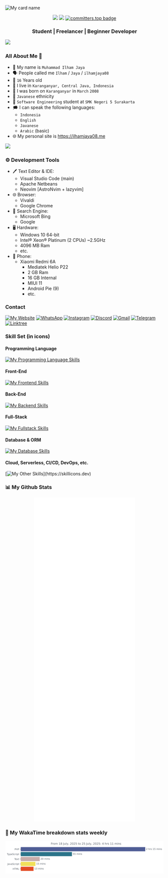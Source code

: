 ![My card name](https://cardivo-beta.vercel.app/api?name=Muhammad%20Ilham%20Jaya&description=Hi%20There,%20i%27m%20Beginner%20Developer%20and%20i%27m%2016%20y.o.%20%20I%27m%20from%20Indonesia%20and%20now%20me%20%20studying%20at%20Software%20Engineering%20Major%20of%20Vocational%20High%20School%20%F0%9F%98%8A&image=https://avatars.githubusercontent.com/u/141555404&pattern=ticTacToe&colorPattern=%23eaeaea&opacity=0.5&site=https:/ilhamjaya08.me&instagram=ilham.j_08&github=ilhamjaya08)

<div align="center">
<img src="https://komarev.com/ghpvc/?username=ilhamjaya08&label=PROFILE+VIEWS"/>
<a href="https://github.com/ilhamjaya08"><img src="https://img.shields.io/github/followers/ilhamjaya08?label=followers&style=social"/></a>
<a href="https://user-badge.committers.top/indonesia/ilhamjaya08"><img src="https://user-badge.committers.top/indonesia/ilhamjaya08.svg" alt="committers.top badge"></a>
</div>

<h3 align="center">
Student | Freelancer | Beginner Developer
</h3>

<img src="https://user-images.githubusercontent.com/73097560/115834477-dbab4500-a447-11eb-908a-139a6edaec5c.gif">

### All About Me 👤
- 🤵 My name is `Muhammad Ilham Jaya`
- 🗣️ People called me `Ilham` / `Jaya` / `ilhamjaya08`
- 🙇 `16` Years old
- 🏡 I live in `Karanganyar, Central Java, Indonesia`
- 👶 I was born on `Karanganyar` in `March` `2008`
- 👨 `Javanese` ethnicity
- 🏫 `Software Engineering` student at `SMK Negeri 5 Surakarta`
- 🗯️ I can speak the following languages:
  - `Indonesia`
  - `English`
  - `Javanese`
  - `Arabic` (basic)
- 🌐 My personal site is <a href="https://ilhamjaya08.me">https://ilhamjaya08.me</a>

<img src="https://user-images.githubusercontent.com/73097560/115834477-dbab4500-a447-11eb-908a-139a6edaec5c.gif">

### ⚙️ Development Tools
- 🖊️ Text Editor & IDE:
  - Visual Studio Code (main)
  - Apache Netbeans
  - Neovim [AstroNvim + lazyvim]
- 🌐 Browser:
  - Vivaldi
  - Google Chrome
- 🔎 Search Engine:
  - Microsoft Bing
  - Google
- 🖥️ Hardware:
  - Windows 10 64-bit
  - Intel® Xeon® Platinum (2 CPUs) ~2.5GHz
  - 4096 MB Ram
  - etc.
- 📱 Phone:
  - Xiaomi Redmi 6A
    - Mediatek Helio P22
    - 2 GB Ram
    - 16 GB Internal
    - MIUI 11
    - Android Pie (9)
    - etc.

### Contact
[![My Website](https://img.shields.io/badge/My%20Website-FF5722?style=for-the-badge&logo=blogger&logoColor=white)](https://ilhamjaya08.me)
[![WhatsApp](https://img.shields.io/badge/WhatsApp-25D366?style=for-the-badge&logo=whatsapp&logoColor=white)](https://linktr.ee/ilhamjaya08)
[![Instagram](https://img.shields.io/badge/Instagram-%23E4405F.svg?style=for-the-badge&logo=Instagram&logoColor=white)](https://instagram.com/ilham.j_08)
[![Discord](https://img.shields.io/badge/Discord-%235865F2.svg?style=for-the-badge&logo=discord&logoColor=white)](https://discord.gg)
[![Gmail](https://img.shields.io/badge/Gmail-D14836?style=for-the-badge&logo=gmail&logoColor=white)](mailto:m.ilhamjaya1808@gmail.com)
[![Telegram](https://img.shields.io/badge/Telegram-2CA5E0?style=for-the-badge&logo=telegram&logoColor=white)](https://t.me/@ilhamjaya08)
[![Linktree](https://img.shields.io/badge/linktree-1de9b6?style=for-the-badge&logo=linktree&logoColor=white)](https://linktr.ee/ilhamjaya08)


### Skill Set (in icons)
#### Programming Language
[![My Programming Language Skills](https://skillicons.dev/icons?i=js,ts,java,php)](https://skillicons.dev)

#### Front-End
[![My Frontend Skills](https://skillicons.dev/icons?i=html,css,jquery,svelte,react,tailwind,bootstrap)](https://skillicons.dev)

#### Back-End
[![My Backend Skills](https://skillicons.dev/icons?i=nodejs,bun,nest,express,laravel)](https://skillicons.dev)

#### Full-Stack
[![My Fullstack Skills](https://skillicons.dev/icons?i=next,astro)](https://skillicons.dev)

#### Database & ORM
[![My Database Skills](https://skillicons.dev/icons?i=prisma,sequelize,mysql,mongodb,sqlite)](https://skillicons.dev)

#### Cloud, Serverless, CI/CD, DevOps, etc.
[![My Other Skills](https://skillicons.dev/icons?i=vercel,netlify,azure,githubactions,github,)](https://skillicons.dev)
### 📊 My Github Stats

<p align="center"><img src="https://raw.githubusercontent.com/ilhamjaya08/ilhamjaya08/main/github-metrics.svg" alt="Metrics"></p>

### 📝 My WakaTime breakdown stats weekly
<p align="center"><img src="https://raw.githubusercontent.com/ilhamjaya08/ilhamjaya08/main/images/stat.svg" alt="Wakatime"></p>
